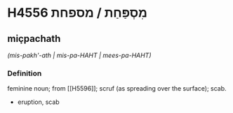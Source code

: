 # H4556 מִסְפַּחַת / מספחת

## miçpachath

_(mis-pakh'-ath | mis-pa-HAHT | mees-pa-HAHT)_

### Definition

feminine noun; from [[H5596]]; scruf (as spreading over the surface); scab.

- eruption, scab
